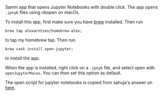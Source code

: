 Samm app that opens Jupyter Notebooks with double click. The app opens `.ipnyb` files using nbopen on macOs.  

To install this app, first make sure you have [brew](https://brew.sh/index) installed. 
Then run
``` 
brew tap alexarntzen/homebrew-alex;
``` 
to tap my homebrew tap. Then run 
``` 
brew cask install open-jupyter;
``` 
to install the app. 


When the app is installed, right click on a `.ipnyb` file, and select open with `openJupyterMacos`. You can then set this option as default.


The open script for jupyter notebooks is copied from sahuja's answer on [here](https://stackoverflow.com/questions/16158893/open-an-ipython-notebook-via-double-click-on-osx/46995543).
